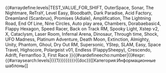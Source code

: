 {{#arraydefine:levels|TEST_VALUE_FOR_SHIFT,
OuterSpace,
Sonar,
The Nightmare,
ReTraY,
Level Easy,
Bloodbath,
Dark Paradise,
Acid Factory,
Dreamland (Scanbrux),
Promises (Adiale),
Amplification,
The Lightning Road,
End Of Line,
Nine Circles,
Auto play area,
Chambers,
Dorabaebasic4,
Flappy Hexagon,
Speed Racer,
Back on Track RM,
Spooky Light,
Xstep v2,
X,
Cataclysm,
Laser Room,
Infernal Arena,
Dinosaur,
Through time,
Shock,
UFO Madness,
Platinum Adventure,
Death Moon,
Extinction,
Almighty,
Unity,
Phantom,
Ghoul,
Dry Out RM,
Supersonic,
YStep,
SLAM,
Easy,
Space Travel,
Highscore,
Polargeist v01,
Endless (FlappySheepy),
Crescendo,
Adrift,
Fernanfloo 3,
First Race
}}{{#vardefineecho:number|{{#expr:{{#arraysearch:levels|{{{1}}}}}}}}}<noinclude>{{doc}}[[Категория:Информационные шаблоны]]</noinclude>